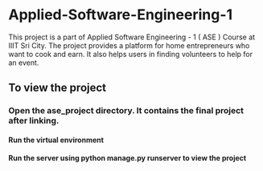 # Applied-Software-Engineering-1
This project is a part of Applied Software Engineering - 1 ( ASE ) Course at IIIT Sri City. The project provides a platform for home entrepreneurs who want to cook and earn. It also helps users in finding volunteers to help for an event.


## To view the project 

### Open the ase_project directory. It contains the final project after linking.
#### Run the virtual environment
#### Run the server using python manage.py runserver to view the project
